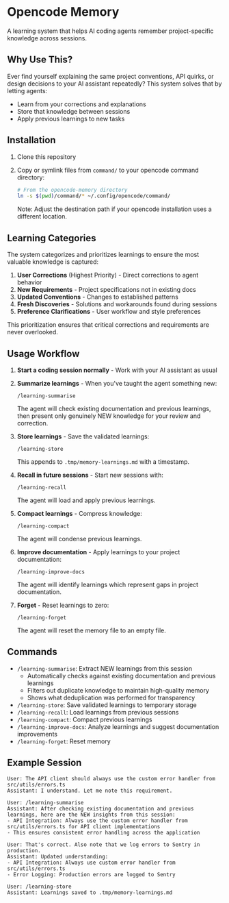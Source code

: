 # Opencode Memory

A learning system that helps AI coding agents remember project-specific knowledge across sessions.

## Why Use This?

Ever find yourself explaining the same project conventions, API quirks, or design decisions to your AI assistant repeatedly? This system solves that by letting agents:

- Learn from your corrections and explanations
- Store that knowledge between sessions
- Apply previous learnings to new tasks

## Installation

1. Clone this repository
2. Copy or symlink files from `command/` to your opencode command directory:

   ```bash
   # From the opencode-memory directory
   ln -s $(pwd)/command/* ~/.config/opencode/command/
   ```

   Note: Adjust the destination path if your opencode installation uses a different location.

## Learning Categories

The system categorizes and prioritizes learnings to ensure the most valuable knowledge is captured:

1. **User Corrections** (Highest Priority) - Direct corrections to agent behavior
2. **New Requirements** - Project specifications not in existing docs
3. **Updated Conventions** - Changes to established patterns
4. **Fresh Discoveries** - Solutions and workarounds found during sessions
5. **Preference Clarifications** - User workflow and style preferences

This prioritization ensures that critical corrections and requirements are never overlooked.

## Usage Workflow

1. **Start a coding session normally** - Work with your AI assistant as usual

2. **Summarize learnings** - When you've taught the agent something new:

   ```
   /learning-summarise
   ```

   The agent will check existing documentation and previous learnings, then present only genuinely NEW knowledge for your review and correction.

3. **Store learnings** - Save the validated learnings:

   ```
   /learning-store
   ```

   This appends to `.tmp/memory-learnings.md` with a timestamp.

4. **Recall in future sessions** - Start new sessions with:

   ```
   /learning-recall
   ```

   The agent will load and apply previous learnings.

5. **Compact learnings** - Compress knowledge:

   ```
   /learning-compact
   ```

   The agent will condense previous learnings.

6. **Improve documentation** - Apply learnings to your project documentation:

   ```
   /learning-improve-docs
   ```

   The agent will identify learnings which represent gaps in project documentation.

7. **Forget** - Reset learnings to zero:

   ```
   /learning-forget
   ```

   The agent will reset the memory file to an empty file.

## Commands

- `/learning-summarise`: Extract NEW learnings from this session
  - Automatically checks against existing documentation and previous learnings
  - Filters out duplicate knowledge to maintain high-quality memory
  - Shows what deduplication was performed for transparency
- `/learning-store`: Save validated learnings to temporary storage
- `/learning-recall`: Load learnings from previous sessions
- `/learning-compact`: Compact previous learnings
- `/learning-improve-docs`: Analyze learnings and suggest documentation improvements
- `/learning-forget`: Reset memory

## Example Session

```
User: The API client should always use the custom error handler from src/utils/errors.ts
Assistant: I understand. Let me note this requirement.

User: /learning-summarise
Assistant: After checking existing documentation and previous learnings, here are the NEW insights from this session:
- API Integration: Always use the custom error handler from src/utils/errors.ts for API client implementations
- This ensures consistent error handling across the application

User: That's correct. Also note that we log errors to Sentry in production.
Assistant: Updated understanding:
- API Integration: Always use custom error handler from src/utils/errors.ts
- Error Logging: Production errors are logged to Sentry

User: /learning-store
Assistant: Learnings saved to .tmp/memory-learnings.md
```
